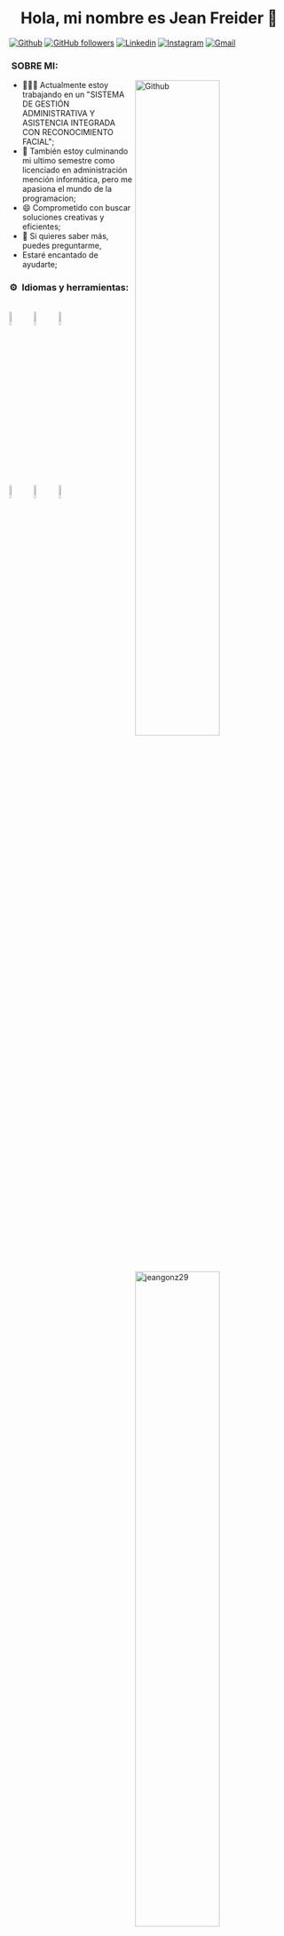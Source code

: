 <!-- title -->
<div>
<h1 align="center">Hola, mi nombre es Jean Freider 👋</h1>
</div>

[![Github](https://img.shields.io/badge/-Github-000?style=flat&logo=Github&logoColor=white)](https://github.com/Jeangonz29)
[![GitHub followers](https://img.shields.io/github/followers/Jeangonz29?style=social)](https://github.com/Jeangonz29)
[![Linkedin](https://img.shields.io/badge/-LinkedIn-blue?style=flat&logo=Linkedin&logoColor=white)](https://www.linkedin.com/in/jeanfreidergonz29/)
[![Instagram](https://img.shields.io/badge/-Instagram-c13584?style=flat&labelColor=c13584&logo=instagram&logoColor=white)](#)
[![Gmail](https://img.shields.io/badge/-Gmail-c14438?style=flat&logo=Gmail&logoColor=white)](#)


### &nbsp;SOBRE MI:

<!--image aligned to the right.-->
<img width="55%" align="right" alt="Github" src="https://raw.githubusercontent.com/onimur/.github/master/.resources/git-header.svg" />

- 👨🏽‍💻 Actualmente estoy trabajando en un "SISTEMA DE GESTIÓN ADMINISTRATIVA Y ASISTENCIA INTEGRADA CON RECONOCIMIENTO FACIAL"; <!-- [lin](URL); -->
- 🌱 También estoy culminando mi ultimo semestre como licenciado en administración mención informática, pero me apasiona el mundo de la programacion;
- 😄 Comprometido con buscar soluciones creativas y eficientes;
- 💬 Si quieres saber más, puedes preguntarme,
-  Estaré encantado de ayudarte;

<p>

  
### ⚙️ &nbsp;Idiomas y herramientas:
  <a href="https://github.com/Jeangonz29">
 <img width="55%" align="right"  src="https://github-readme-stats-eight-theta.vercel.app/api/top-langs?username=jeangonz29&show_icons=true&locale=es&layout=compact" alt="jeangonz29" />
  </a>
  <!-- Your languages and tools.
  --> 
  <br>
  <code><img width="8%" src="https://github.com/user-attachments/assets/4737b548-3ae7-415c-a34a-a113c678b83b"></code> <!--HTML-->
  <code><img width="8%" src="https://github.com/user-attachments/assets/a9c6b5d4-7021-47f3-a203-f22c76a36532"></code> <!--CSS-->
  <code><img width="8%" src="https://github.com/user-attachments/assets/9fcd7227-c364-4251-bb99-ea25dd8b14f2"></code> <!--JS-->
  <br>
  <code><img width="8%" src="https://github.com/user-attachments/assets/74eacd9c-8440-4616-bd73-b2984770b8b6"></code> <!--NODEJS-->
  <code><img width="8%" src="https://github.com/user-attachments/assets/b5906332-2baf-4d21-89a6-f5710cd49a5d"></code> <!--MONGODB-->
  <code><img width="8%" src="https://github.com/user-attachments/assets/c7c59cf3-0fd8-4233-879f-22ff6c7e2b21"></code> <!--Figma-->

</p>

<!--
<code><img width="10%" src="https://www.vectorlogo.zone/logos/git-scm/git-scm-ar21.svg"></code>
  <code><img width="10%" src="https://www.vectorlogo.zone/logos/yaml/yaml-ar21.svg"></code>
  <code><img width="10%" src="https://www.vectorlogo.zone/logos/gnu_bash/gnu_bash-ar21.svg"></code>
  -->

<br>
<br>

<br clear="both">

<div align="center">
  <img height="200" width="100%" src="https://www.michaelpage.es/sites/michaelpage.es/files/2021-11/Full%20Stack%20Developer.jpg"  />
</div>


### &nbsp;MÁS SOBRE MI: 
  > ⚡ Soy **Programador Full-Stack** que está empezando en este apasionado mundo de la tecnología...
  >
  > Pues me especializado:
  > **HTML5
  > CSS3
  > JavaScript
  > NodeJS
  > MongoDB**
  > 
  > Tambien tengo conocimientos en figma, para la ceación de prototipos
  >   
  > Manejo herramientas ofimáticas

<!--
[![YouTube Channel Subscribers](https://img.shields.io/youtube/channel/subscribers/UCIjEgHA1vatSR2K4rfcdNRg?style=social)](link de la cuenta)
[![Twitch Status](link)]              <----(link de la cuenta)
![Discord Shield](link de la cuenta)
-->


<!--
> [!NOTE]
> xxxxxxxx.

> [!TIP]
> xxxxxxxx.

> [!IMPORTANT]
> Key information users need to know to achieve their goal.

> [!WARNING]
> Urgent info that needs immediate user attention to avoid problems.

> [!CAUTION]
> Advises about risks or negative outcomes of certain actions.
aqui crear parte por parte lo que ire colocando

Aqui ver un tuotrial de como usar git


-->
